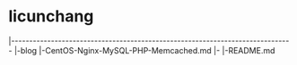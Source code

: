 licunchang
==========

|------------------------------------------------------------------------------
    |-blog
        |-CentOS-Nginx-MySQL-PHP-Memcached.md
        |-
    |-README.md